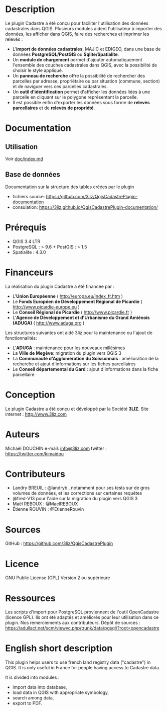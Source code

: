Description
===========

Le plugin Cadastre a été conçu pour faciliter l'utilisation des données cadastrales dans QGIS. Plusieurs modules aident l'utilisateur à importer des données, les afficher dans QGIS, faire des recherches et imprimer les relevés :

* L'**import de données cadastrales**, MAJIC et EDIGEO, dans une base de données **PostgreSQL/PostGIS** ou **Sqlite/Spatialite**.
* Un **module de chargement** permet d'ajouter automatiquement l'ensemble des couches cadastrales dans QGIS, avec la possibilité de choisir le style appliqué.
* Un **panneau de recherche** offre la possibilité de rechercher des parcelles par adresse, propriétaire ou par situation (commune, section) et de naviguer vers ces parcelles cadastrales.
* Un **outil d'identification** permet d'afficher les données liées à une parcelle en cliquant sur le polygone représentant la parcelle.
* Il est possible enfin d'exporter les données sous forme de **relevés parcellaires** et de **relevés de propriété**.


Documentation
==============

Utilisation
------------

Voir [doc/index.md](doc/index.md)

Base de données
----------------

Documentation sur la structure des tables créées par le plugin

* fichiers source: https://github.com/3liz/QgisCadastrePlugin-documentation
* consulation: https://3liz.github.io/QgisCadastrePlugin-documentation/


Prérequis
=========

* QGIS 3.4 LTR
* PostgreSQL : > 9.6 + PostGIS : > 1.5
* Spatialite : 4.3.0


Financeurs
==========

La réalisation du plugin Cadastre a été financée par :

* L'**Union Européenne** ( http://europa.eu/index_fr.htm )
* Le **Fonds Européen de Développement Régional de Picardie** ( http://www.picardie-europe.eu )
* Le **Conseil Régional de Picardie** ( http://www.picardie.fr )
* L'**Agence de Développement et d'Urbanisme du Grand Amiénois (ADUGA)** ( http://www.aduga.org )

Les structures suivantes ont aidé 3liz pour la maintenance ou l'ajout de fonctionnalités:

- L'**ADUGA** : maintenance pour les nouveaux millésimes
- La **Ville de Megève**: migration du plugin vers QGIS 3
- La **Communauté d'Agglomération du Soissonnais** : amélioration de la recherche et ajout d'informations sur les fiches parcellaires
- Le **Conseil départemental du Gard** : ajout d'informations dans la fiche parcellaire

Conception
==========

Le plugin Cadastre a été conçu et développé par la Société **3LIZ**.
Site internet : http://www.3liz.com

Auteurs
=======

Michaël DOUCHIN
e-mail: info@3liz.com
twitter : https://twitter.com/kimaidou

Contributeurs
=============

* Landry BREUIL : @landryb , notamment pour ses tests sur de gros volumes de données, et les corrections sur certaines requêtes
* @fred-V13 pour l'aide sur la migration du plugin vers QGIS 3
* Maël REBOUX : @MaelREBOUX
* Étienne ROUVIN : @EtienneRouvin

Sources
=======

GitHub : https://github.com/3liz/QgisCadastrePlugin

Licence
=======

GNU Public License (GPL) Version 2 ou supérieure



Ressources
==========

Les scripts d'import pour PostgreSQL proviennent de l'outil OpenCadastre (licence GPL). Ils ont été adaptés et améliorés pour leur utilisation dans ce plugin. Nos remerciements aux contributeurs.
Dépôt de sources :  https://adullact.net/scm/viewvc.php/trunk/data/pgsql/?root=opencadastre


English short description
==========================

This plugin helps users to use french land registry data ("cadastre") in QGIS. It is only useful in France for people having access to Cadastre data.

It is divided into modules :

* import data into database,
* load data in QGIS with appropriate symbology,
* search among data,
* export to PDF.
